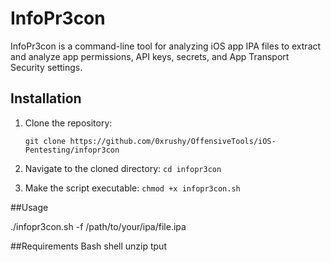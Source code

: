 # InfoPr3con

InfoPr3con is a command-line tool for analyzing iOS app IPA files to extract and analyze app permissions, API keys, secrets, and App Transport Security settings.

## Installation

1. Clone the repository:
   
   ```git clone https://github.com/0xrushy/OffensiveTools/iOS-Pentesting/infopr3con```
   
2. Navigate to the cloned directory:
   ```cd infopr3con```
   
3. Make the script executable:
 ```chmod +x infopr3con.sh```
 
 
##Usage
 
./infopr3con.sh -f /path/to/your/ipa/file.ipa

##Requirements
Bash shell
unzip
tput
